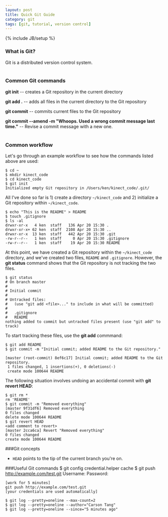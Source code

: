 ```yaml
---
layout: post
title: Quick Git Guide
category: git
tags: [git, tutorial, version control]
---
```

{% include JB/setup %}

### What is Git?
Git is a distributed version control system.
<br />
<br />
### Common Git commands
**git init** -- creates a Git repository in the current directory

**git add .** -- adds all files in the current directory to the Git repository

**git commit** -- commits current files to the Git repository

**git commit --amend -m "Whoops. Used a wrong commit message last time."** -- Revise a commit message with a new one.
<br />
<br />
### Common workflow
Let's go through an example workflow to see how the commands listed above are used:

    $ cd ~
    $ mkdir kinect_code
    $ cd kinect_code
    $ git init
    Initialized empty Git repository in /Users/ken/kinect_code/.git/

All I've done so far is 1) create a directory `~/kinect_code` and 2) initialize a Git
repository within `~/kinect_code`.

    $ echo "This is the README" > README
    $ touch .gitignore
    $ ls -al
    drwxr-xr-x   4 ken  staff   136 Apr 20 15:30 .
    drwxr-xr-x+ 62 ken  staff  2108 Apr 20 15:30 ..
    drwxr-xr-x  13 ken  staff   442 Apr 20 15:30 .git
    -rw-r--r--   1 ken  staff     0 Apr 20 15:30 .gitignore
    -rw-r--r--   1 ken  staff    19 Apr 20 15:30 README

At this point, we have created a Git repository within the `~/kinect_code`
directory, and we've created two files, `README` and `.gitignore`. However,
the **git status** command shows that the Git repository is not tracking
the two files.

    $ git status
    # On branch master
    #
    # Initial commit
    #
    # Untracked files:
    #   (use "git add <file>..." to include in what will be committed)
    #
    #	.gitignore
    #	README
    nothing added to commit but untracked files present (use "git add" to track)

To start tracking these files, use the **git add** commmand:

    $ git add README
    $ git commit -m "Initial commit; added README to the Git repository."

    [master (root-commit) 8ef6c17] Initial commit; added README to the Git repository.
     1 files changed, 1 insertions(+), 0 deletions(-)
     create mode 100644 README

The following situation involves undoing an accidental commit with **git revert HEAD**:

    $ git rm *
    rm 'README'
    $ git commit -m "Removed everything"
    [master 9f31df6] Removed everything
    0 files changed
    delete mode 100644 README
    $ git revert HEAD
    <add comment to revert>
    [master 2cca6ca] Revert "Removed everything"
    0 files changed
    create mode 100644 README

###Git concepts
* `HEAD` points to the tip of the current branch you're on.

###Useful Git commands
    $ git config credential.helper cache
    $ git push http://example.com/test.git
    Username: <type your username>
    Password: <type your password>

    [work for 5 minutes]
    git push http://example.com/test.git
    [your credentials are used automatically]

    $ git log --pretty=oneline --max-count=2
    $ git log --pretty=oneline --author="Carson Tang"
    $ git log --pretty=oneline --since="5 minutes ago"

